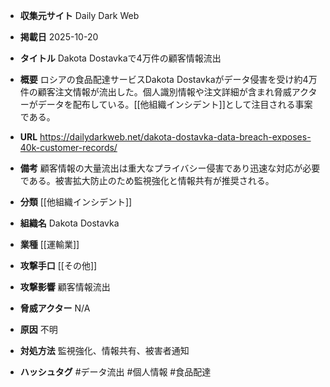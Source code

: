 - **収集元サイト**
Daily Dark Web

- **掲載日**
2025-10-20

- **タイトル**
Dakota Dostavkaで4万件の顧客情報流出

- **概要**
ロシアの食品配達サービスDakota Dostavkaがデータ侵害を受け約4万件の顧客注文情報が流出した。個人識別情報や注文詳細が含まれ脅威アクターがデータを配布している。[[他組織インシデント]]として注目される事案である。

- **URL**
https://dailydarkweb.net/dakota-dostavka-data-breach-exposes-40k-customer-records/

- **備考**
顧客情報の大量流出は重大なプライバシー侵害であり迅速な対応が必要である。被害拡大防止のため監視強化と情報共有が推奨される。

- **分類**
[[他組織インシデント]]

- **組織名**
Dakota Dostavka

- **業種**
[[運輸業]]

- **攻撃手口**
[[その他]]

- **攻撃影響**
顧客情報流出

- **脅威アクター**
N/A

- **原因**
不明

- **対処方法**
監視強化、情報共有、被害者通知

- **ハッシュタグ**
#データ流出 #個人情報 #食品配達
